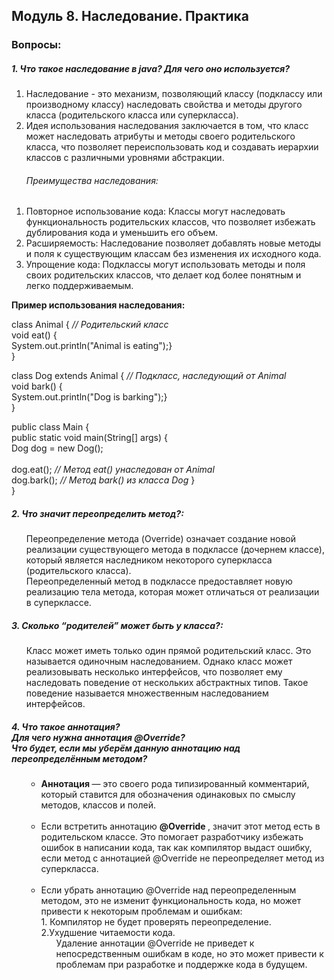 <h2> Модуль 8. Наследование. Практика </h2>
<h3> Вопросы:  </h3> 
<h5> 1. Что такое наследование в java? Для чего оно используется? </h5>
<ol>
<li> Наследование - это механизм, позволяющий классу (подклассу или производному классу) наследовать свойства и методы другого класса (родительского класса или суперкласса). </li>
<li> Идея использования наследования заключается в том, что класс может наследовать атрибуты и методы своего родительского класса, что позволяет переиспользовать код и создавать иерархии классов с различными уровнями абстракции.  </li>
<h6> Преимущества наследования:</h6>
</ol>
<ol>
<li>Повторное использование кода: Классы могут наследовать функциональность родительских классов, что позволяет избежать дублирования кода и уменьшить его объем.</li>
<li>Расширяемость: Наследование позволяет добавлять новые методы и поля к существующим классам без изменения их исходного кода.</li>
<li>Упрощение кода: Подклассы могут использовать методы и поля своих родительских классов, что делает код более понятным и легко поддерживаемым.</li>
</ol>
<strong> Пример использования наследования: </strong><br>

class Animal {  <em> // Родительский класс </em> <br>
    void eat() {<br>
        System.out.println("Animal is eating");}<br>
}<br>

class Dog extends Animal { <em> // Подкласс, наследующий от Animal </em> <br>
     void bark() {<br>
        System.out.println("Dog is barking");}<br>
}<br>

public class Main {<br>
public static void main(String[] args) {<br>
     Dog dog = new Dog();<br>
<br>
     dog.eat(); <em> // Метод eat() унаследован от Animal </em> <br>
     dog.bark(); <em> // Метод bark() из класса Dog </em> } <br>
}<br>

<h5> 2. Что значит переопределить метод?: </h5>
<ol> Переопределение метода (Override) означает создание новой реализации существующего метода в подклассе (дочернем классе), который является наследником некоторого суперкласса (родительского класса).<br>
 Переопределенный метод в подклассе предоставляет новую реализацию тела метода, которая может отличаться от реализации в суперклассе.</ol>

<h5> 3. Сколько “родителей” может быть у класса?: </h5>
<ol> Класс может иметь только один прямой родительский класс. Это называется одиночным наследованием. Однако класс может реализовывать несколько интерфейсов, что позволяет ему наследовать поведение от нескольких абстрактных типов. Такое поведение называется множественным наследованием интерфейсов. 
</ol>

<h5> 4. Что такое аннотация?  <br> Для чего нужна аннотация @Override?  <br> Что будет, если мы уберём данную аннотацию над переопределённым методом? </h5>
<ol> <ul> <li> <strong> Аннотация </strong> — это своего рода типизированный комментарий, который ставится для обозначения одинаковых по смыслу методов, классов и полей. </li><br> 
<li> Если встретить аннотацию <strong> @Override </strong>, значит этот метод есть в родительском классе. Это помогает разработчику избежать ошибок в написании кода, так как компилятор выдаст ошибку, если метод с аннотацией @Override не переопределяет метод из суперкласса.</li> <br>
<li> Если убрать аннотацию @Override над переопределенным методом, это не изменит функциональность кода, но может привести к некоторым проблемам и ошибкам: <br>
1. Компилятор не будет проверять переопределение. <br>
2.Ухудшение читаемости кода. <br>
<ul> Удаление аннотации @Override не приведет к непосредственным ошибкам в коде, но это может привести к проблемам при разработке и поддержке кода в будущем.</ul>
</li> <br>
</ul>
</ol>